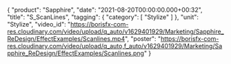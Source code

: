 {
   "product": "Sapphire",
   "date": "2021-08-20T00:00:00.000+00:32",  
   "title": "S_ScanLines",
   "tagging": {
   "category": [
      "Stylize"
    ]
   },
   "unit": "Stylize",
   "video_id": "https://borisfx-com-res.cloudinary.com/video/upload/q_auto/v1629401929/Marketing/Sapphire_ReDesign/EffectExamples/Scanlines.mp4",
   "poster": "https://borisfx-com-res.cloudinary.com/video/upload/q_auto,f_auto/v1629401929/Marketing/Sapphire_ReDesign/EffectExamples/Scanlines.png"
}